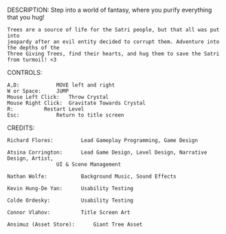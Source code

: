 DESCRIPTION:
	Step into a world of fantasy, where you purify everything that you hug! 

	Trees are a source of life for the Satri people, but that all was put into 
	jeopardy after an evil entity decided to corrupt them. Adventure into the depths of the 
	Three Giving Trees, find their hearts, and hug them to save the Satri from turmoil! <3


CONTROLS:

	A,D:		 	MOVE left and right
	W or Space:	 	JUMP
	Mouse Left Click:	Throw Crystal
	Mouse Right Click: 	Gravitate Towards Crystal
	R: 			Restart Level
	Esc:			Return to title screen


CREDITS:

	Richard Flores:			Lead Gameplay Programming, Game Design

	Atsina Corrington:		Lead Game Design, Level Design, Narrative Design, Artist, 
					UI & Scene Management

	Nathan Wolfe:			Background Music, Sound Effects

	Kevin Hung-De Yan:		Usability Testing

	Colde Ordesky:			Usability Testing

	Connor Vlahov:			Title Screen Art

	Ansimuz (Asset Store):		Giant Tree Asset
